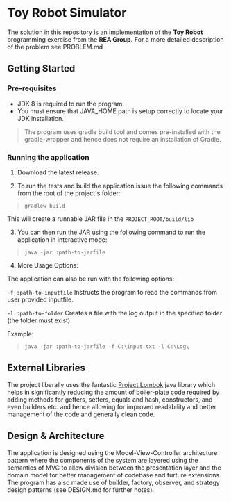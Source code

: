 # Toy Robot Simulator
The solution in this repository is an implementation of the **Toy Robot** programming exercise from the **REA Group.** For a more detailed description of the problem see PROBLEM.md

## Getting Started

### Pre-requisites
- JDK 8 is required to run the program.
- You must ensure that JAVA_HOME path is setup correctly to locate your JDK installation.

> The program uses gradle build tool and comes pre-installed with the gradle-wrapper and hence does not require an installation of Gradle.

### Running the application

1. Download the latest release.

2. To run the tests and build the application issue the following commands from the root of the project's folder:

> ```gradlew build```

This will create a runnable JAR file in the ``PROJECT_ROOT/build/lib``

3. You can then run the JAR using the following command to run the application in interactive mode:

>  ```java -jar :path-to-jarfile```

4. More Usage Options:

The application can also be run with the following options:

```-f :path-to-inputfile``` Instructs the program to read the commands from user provided inputfile.

```-l :path-to-folder``` Creates a file with the log output in the specified folder (the folder must exist).

Example:

> ```java -jar :path-to-jarfile -f C:\input.txt -l C:\Log\```

## External Libraries

The project liberally uses the fantastic [Project Lombok](https://projectlombok.org)  java library which helps in significantly reducing the amount of boiler-plate code required by adding methods for getters, setters, equals and hash, constructors, and even builders etc. and hence allowing for improved readability and better management of the code and generally clean code. 

## Design & Architecture

The application is designed using the Model-View-Controller architecture pattern where the components of the system are layered using the semantics of MVC to allow division between the presentation layer and the domain model for better management of codebase and furture extensions. The program has also made use of builder, factory, observer, and strategy design patterns (see DESIGN.md for further notes).
